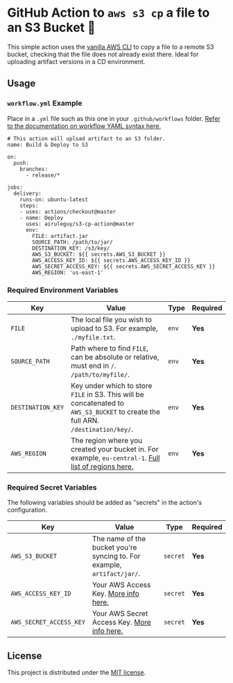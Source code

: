 # GitHub Action to `aws s3 cp` a file to an S3 Bucket 🔄 

This simple action uses the [vanilla AWS CLI](https://docs.aws.amazon.com/cli/index.html) to copy a file to a remote S3 bucket, checking that the file does not already exist there. Ideal for uploading artifact versions in a CD environment.



## Usage

### `workflow.yml` Example

Place in a `.yml` file such as this one in your `.github/workflows` folder. [Refer to the documentation on workflow YAML syntax here.](https://help.github.com/en/articles/workflow-syntax-for-github-actions)

```
# This action will upload artifact to an S3 folder.
name: Build & Deploy to S3

on:
  push:
    branches:
      - release/*

jobs:
  delivery:
    runs-on: ubuntu-latest
    steps:
    - uses: actions/checkout@master
    - name: Deploy
      uses: airuleguy/s3-cp-action@master
      env:
        FILE: artifact.jar
        SOURCE_PATH: /path/to/jar/
        DESTINATION_KEY: /s3/key/
        AWS_S3_BUCKET: ${{ secrets.AWS_S3_BUCKET }}
        AWS_ACCESS_KEY_ID: ${{ secrets.AWS_ACCESS_KEY_ID }}
        AWS_SECRET_ACCESS_KEY: ${{ secrets.AWS_SECRET_ACCESS_KEY }}
        AWS_REGION: 'us-east-1'
```


### Required Environment Variables

| Key | Value | Type | Required |
| ------------- | ------------- | ------------- | ------------- |
| `FILE` | The local file you wish to upload to S3. For example, `./myfile.txt`. | `env` | **Yes** |
| `SOURCE_PATH` | Path where to find `FILE`, can be absolute or relative, must end in `/`. `/path/to/myfile/`. | `env` | **Yes** |
| `DESTINATION_KEY` | Key under which to store `FILE` in S3. This will be concatenated to `AWS_S3_BUCKET` to create the full ARN. `/destination/key/`. | `env` | **Yes** |
| `AWS_REGION` | The region where you created your bucket in. For example, `eu-central-1`. [Full list of regions here.](https://docs.aws.amazon.com/AWSEC2/latest/UserGuide/using-regions-availability-zones.html#concepts-available-regions) | `env` | **Yes** |


### Required Secret Variables

The following variables should be added as "secrets" in the action's configuration.

| Key | Value | Type | Required |
| ------------- | ------------- | ------------- | ------------- |
| `AWS_S3_BUCKET` | The name of the bucket you're syncing to. For example, `artifact/jar/`. | `secret` | **Yes** |
| `AWS_ACCESS_KEY_ID` | Your AWS Access Key. [More info here.](https://docs.aws.amazon.com/general/latest/gr/managing-aws-access-keys.html) | `secret` | **Yes** |
| `AWS_SECRET_ACCESS_KEY` | Your AWS Secret Access Key. [More info here.](https://docs.aws.amazon.com/general/latest/gr/managing-aws-access-keys.html) | `secret` | **Yes** |


## License

This project is distributed under the [MIT license](LICENSE.md).
